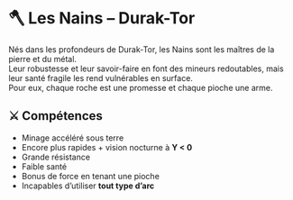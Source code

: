 # 🪓 Les Nains – Durak-Tor

Nés dans les profondeurs de Durak-Tor, les Nains sont les maîtres de la pierre et du métal.  
Leur robustesse et leur savoir-faire en font des mineurs redoutables, mais leur santé fragile les rend vulnérables en surface.  
Pour eux, chaque roche est une promesse et chaque pioche une arme.

## ⚔️ Compétences
- Minage accéléré sous terre  
- Encore plus rapides + vision nocturne à **Y < 0**  
- Grande résistance  
- Faible santé  
- Bonus de force en tenant une pioche  
- Incapables d’utiliser **tout type d’arc**  
